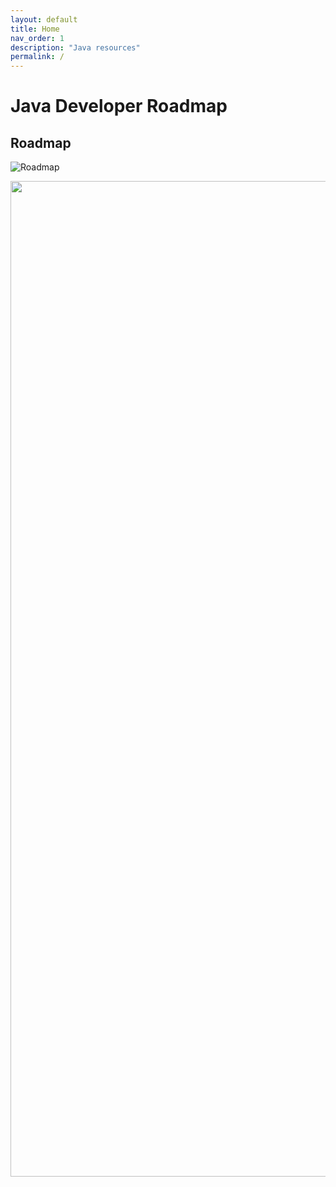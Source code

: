 ```yaml
---
layout: default
title: Home
nav_order: 1
description: "Java resources"
permalink: /
---
```


# Java Developer Roadmap

## Roadmap

![Roadmap](https://1.bp.blogspot.com/-cp6qvxsK2XI/XYcbm9Sn2uI/AAAAAAAAahA/Fc7FXjs-TTc60Sj0c_Wr0Ofwzc60ys9wwCLcBGAsYHQ/s1600/The%2B2019%2BJava%2BDeveloper%2BRoadMap.jpg)

<img src="https://1.bp.blogspot.com/-cp6qvxsK2XI/XYcbm9Sn2uI/AAAAAAAAahA/Fc7FXjs-TTc60Sj0c_Wr0Ofwzc60ys9wwCLcBGAsYHQ/s1600/The%2B2019%2BJava%2BDeveloper%2BRoadMap.jpg" width="1036" height="1593">
